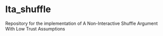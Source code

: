 # lta_shuffle
Repository for the implementation of A Non-Interactive Shuffle Argument With Low Trust Assumptions
